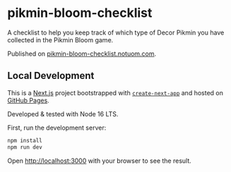 # pikmin-bloom-checklist

A checklist to help you keep track of which type of Decor Pikmin you have collected in the Pikmin Bloom game.

Published on [pikmin-bloom-checklist.notuom.com](https://pikmin-bloom-checklist.notuom.com/).

## Local Development

This is a [Next.js](https://nextjs.org/) project bootstrapped with [`create-next-app`](https://github.com/vercel/next.js/tree/canary/packages/create-next-app) and hosted on [GitHub Pages](https://pages.github.com/).

Developed & tested with Node 16 LTS.

First, run the development server:

```bash
npm install
npm run dev
```

Open [http://localhost:3000](http://localhost:3000) with your browser to see the result.
